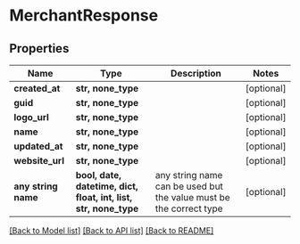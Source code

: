# MerchantResponse


## Properties
Name | Type | Description | Notes
------------ | ------------- | ------------- | -------------
**created_at** | **str, none_type** |  | [optional] 
**guid** | **str, none_type** |  | [optional] 
**logo_url** | **str, none_type** |  | [optional] 
**name** | **str, none_type** |  | [optional] 
**updated_at** | **str, none_type** |  | [optional] 
**website_url** | **str, none_type** |  | [optional] 
**any string name** | **bool, date, datetime, dict, float, int, list, str, none_type** | any string name can be used but the value must be the correct type | [optional]

[[Back to Model list]](../README.md#documentation-for-models) [[Back to API list]](../README.md#documentation-for-api-endpoints) [[Back to README]](../README.md)


